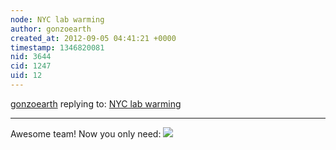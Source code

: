 ```yaml
---
node: NYC lab warming
author: gonzoearth
created_at: 2012-09-05 04:41:21 +0000
timestamp: 1346820081
nid: 3644
cid: 1247
uid: 12
---
```




[gonzoearth](../profile/gonzoearth) replying to: [NYC lab warming](../notes/liz/9-4-2012/nyc-lab-warming)

----
Awesome team! Now you only need:
<img src="http://2.bp.blogspot.com/_ClPpJWpFa_k/TMhsEY3aBtI/AAAAAAAALiA/jZY1QHSiHw8/s400/73810_10150098398577506_502532505_7478640_3277849_n.jpg" >